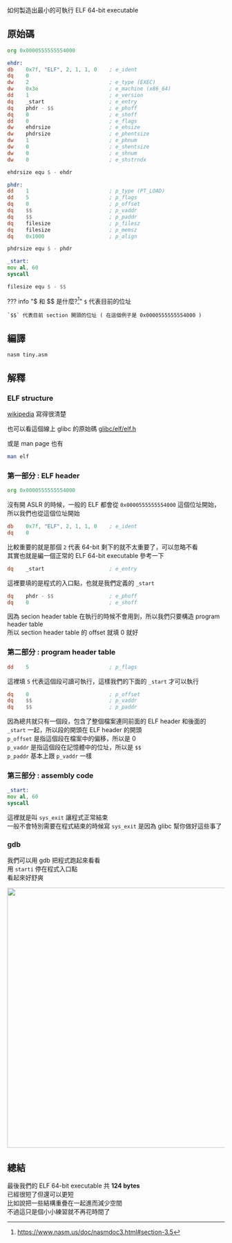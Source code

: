 如何製造出最小的可執行 ELF 64-bit executable

## 原始碼

```asm linenums="1"
org 0x0000555555554000

ehdr:
db    0x7f, "ELF", 2, 1, 1, 0    ; e_ident
dq    0
dw    2                          ; e_type (EXEC)
dw    0x3e                       ; e_machine (x86_64)
dd    1                          ; e_version
dq    _start                     ; e_entry
dq    phdr - $$                  ; e_phoff
dq    0                          ; e_shoff
dd    0                          ; e_flags
dw    ehdrsize                   ; e_ehsize
dw    phdrsize                   ; e_phentsize
dw    1                          ; e_phnum
dw    0                          ; e_shentsize
dw    0                          ; e_shnum
dw    0                          ; e_shstrndx

ehdrsize equ $ - ehdr

phdr:
dd    1                          ; p_type (PT_LOAD)
dd    5                          ; p_flags
dq    0                          ; p_offset
dq    $$                         ; p_vaddr
dq    $$                         ; p_paddr
dq    filesize                   ; p_filesz
dq    filesize                   ; p_memsz
dq    0x1000                     ; p_align

phdrsize equ $ - phdr

_start:
mov al, 60
syscall

filesize equ $ - $$
```

??? info "$ 和 $$ 是什麼?[^1]"
    `$`  代表目前的位址

    `$$` 代表目前 section 開頭的位址 ( 在這個例子是 0x0000555555554000 )

## 編譯

```
nasm tiny.asm
```

## 解釋

### ELF structure

[wikipedia](https://en.wikipedia.org/wiki/Executable_and_Linkable_Format) 寫得很清楚

也可以看這個線上 glibc 的原始碼 [glibc/elf/elf.h](https://code.woboq.org/userspace/glibc/elf/elf.h.html)

或是 man page 也有

```bash
man elf
```

### 第一部分 : ELF header

```asm linenums="1"
org 0x0000555555554000
```

沒有開 ASLR 的時候，一般的 ELF 都會從 `0x0000555555554000` 這個位址開始，所以我們也從這個位址開始

```asm linenums="4"
db    0x7f, "ELF", 2, 1, 1, 0    ; e_ident
dq    0
```

比較重要的就是那個 `2` 代表 64-bit
剩下的就不太重要了，可以忽略不看  
其實也就是編一個正常的 ELF 64-bit executable 參考一下

```asm linenums="9"
dq    _start                     ; e_entry
```

這裡要填的是程式的入口點，也就是我們定義的 `_start`

```asm linenums="10"
dq    phdr - $$                  ; e_phoff
dq    0                          ; e_shoff
```

因為 secion header table 在執行的時候不會用到，所以我們只要構造 program header table  
所以 section header table 的 offset 就填 0 就好

### 第二部分 : program header table

```asm linenums="24"
dd    5                          ; p_flags
```

這裡填 `5` 代表這個段可讀可執行，這樣我們的下面的 `_start` 才可以執行

```asm linenums="25"
dq    0                          ; p_offset
dq    $$                         ; p_vaddr
dq    $$                         ; p_paddr
```

因為總共就只有一個段，包含了整個檔案連同前面的 ELF header 和後面的 `_start` 一起，所以段的開頭在 ELF header 的開頭  
`p_offset` 是指這個段在檔案中的偏移，所以是 0  
`p_vaddr` 是指這個段在記憶體中的位址，所以是 `$$`  
`p_paddr` 基本上跟 `p_vaddr` 一樣

### 第三部分 : assembly code

```asm linenums="34"
_start:
mov al, 60
syscall
```

這裡就是叫 `sys_exit` 讓程式正常結束  
一般不會特別需要在程式結束的時候寫 `sys_exit` 是因為 glibc 幫你做好這些事了

### gdb

我們可以用 gdb 把程式跑起來看看  
用 `starti` 停在程式入口點  
看起來好舒爽

<img style="width: 600px" src="https://i.imgur.com/8TxothG.png">

## 總結

最後我們的 ELF 64-bit executable 共 **124 bytes**  
已經很短了但還可以更短  
比如說把一些結構重疊在一起進而減少空間  
不過這只是個小小練習就不再花時間了

[^1]:
    https://www.nasm.us/doc/nasmdoc3.html#section-3.5
[^2]:
    https://www.muppetlabs.com/~breadbox/software/tiny/teensy.html
